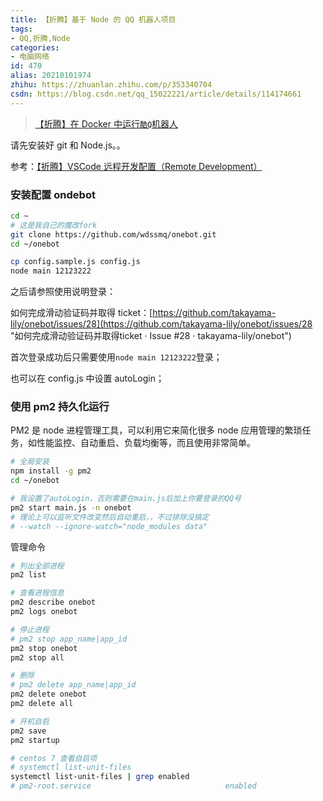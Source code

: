 ```yaml
---
title: 【折腾】基于 Node 的 QQ 机器人项目
tags:
- QQ,折腾,Node
categories:
- 电脑网络
id: 470
alias: 20210101974
zhihu: https://zhuanlan.zhihu.com/p/353340704
csdn: https://blog.csdn.net/qq_15022221/article/details/114174661
---
```


> [【折腾】在 Docker 中运行`酷Q`机器人](https://www.wdssmq.com/post/20181129356.html "【折腾】在Docker中运行酷Q机器人")

请先安装好 git 和 Node.js。。

参考：[【折腾】VSCode 远程开发配置（Remote Development）](https://www.wdssmq.com/post/20201120519.html "【折腾】VSCode远程开发配置（Remote Development）")

<!-- [AD]<a class="mz-ShortUrl" data-alias="VultrVPS" href="https://www.wdssmq.com/go/VultrVPS" target="_blank" rel="noopener noreferrer" title="验证码略反人类">VultrVPS - 验证码略反人类</a> -->

<!--more-->

### 安装配置 ondebot

```bash
cd ~
# 这是我自己的魔改fork
git clone https://github.com/wdssmq/onebot.git
cd ~/onebot

cp config.sample.js config.js
node main 12123222
```

之后请参照使用说明登录：

如何完成滑动验证码并取得 ticket：[https://github.com/takayama-lily/onebot/issues/28](https://github.com/takayama-lily/onebot/issues/28 "如何完成滑动验证码并取得ticket · Issue #28 · takayama-lily/onebot")

首次登录成功后只需要使用`node main 12123222`登录；

也可以在 config.js 中设置 autoLogin；

### 使用 pm2 持久化运行

PM2 是 node 进程管理工具，可以利用它来简化很多 node 应用管理的繁琐任务，如性能监控、自动重启、负载均衡等，而且使用非常简单。

```bash
# 全局安装
npm install -g pm2
cd ~/onebot

# 我设置了autoLogin，否则需要在main.js后加上你要登录的QQ号
pm2 start main.js -n onebot
# 理论上可以监听文件改变然后自动重启，，不过排除没搞定
# --watch --ignore-watch="node_modules data"
```

管理命令

```bash
# 列出全部进程
pm2 list

# 查看进程信息
pm2 describe onebot
pm2 logs onebot

# 停止进程
# pm2 stop app_name|app_id
pm2 stop onebot
pm2 stop all

# 删除
# pm2 delete app_name|app_id
pm2 delete onebot
pm2 delete all

# 开机自启
pm2 save
pm2 startup

# centos 7 查看自启项
# systemctl list-unit-files
systemctl list-unit-files | grep enabled
# pm2-root.service                              enabled
```

<!--470-->
